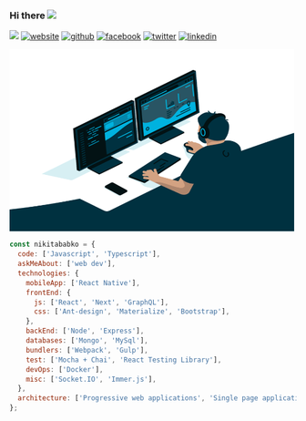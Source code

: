 ### Hi there <img src="https://media.giphy.com/media/hvRJCLFzcasrR4ia7z/giphy.gif" width="25px">

![](https://visitor-badge.glitch.me/badge?page_id=nikitababko.nikitababko)
[![website](https://img.shields.io/badge/Website-46a2f1.svg?&style=flat-square&logo=Google-Chrome&logoColor=white&link=https://anmolsingh.me/)](https://nikitababko.github.io/)
[![github](https://img.shields.io/badge/-@nikitababko-181717?style=flat-square&logo=GitHub&logoColor=white)](https://github.com/nikitababko)
[![facebook](https://img.shields.io/badge/-moshfiqrony-blue?style=flat-square&logo=Facebook&logoColor=white&link=https://www.facebook.com/in/moshfiqrony/)](https://www.facebook.com/nikita.babko)
[![twitter](https://img.shields.io/badge/-moshfiqrony-blue?style=flat-square&logo=Twitter&logoColor=white&link=https://twitter.com/moshfiqrony/)](https://twitter.com/nikitababko)
[![linkedin](https://img.shields.io/badge/-LinkedIn-0077B5?style=flat-square&logo=Linkedin&logoColor=white)](https://www.linkedin.com/in/nikitababko)

<p align="left"> 
  <img align="center" alt="GIF" src="./code.gif" width="500" height="320" />
</p>

<!-- <p align="center">
    <img  alt = "Top Language" src="https://github-readme-stats.vercel.app/api/top-langs/?username=nikitababko&hide=html,&hide_border=true&title_color=5391FE&text_color=555">
</p> -->

```js
const nikitababko = {
  code: ['Javascript', 'Typescript'],
  askMeAbout: ['web dev'],
  technologies: {
    mobileApp: ['React Native'],
    frontEnd: {
      js: ['React', 'Next', 'GraphQL'],
      css: ['Ant-design', 'Materialize', 'Bootstrap'],
    },
    backEnd: ['Node', 'Express'],
    databases: ['Mongo', 'MySql'],
    bundlers: ['Webpack', 'Gulp'],
    test: ['Mocha + Chai', 'React Testing Library'],
    devOps: ['Docker'],
    misc: ['Socket.IO', 'Immer.js'],
  },
  architecture: ['Progressive web applications', 'Single page applications'],
};
```
